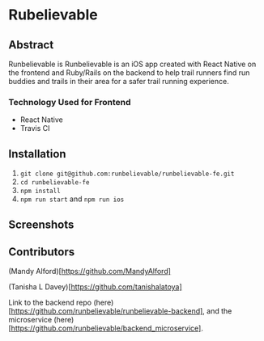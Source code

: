 # Rubelievable

## Abstract

Runbelievable is Runbelievable is an iOS app created with React Native on the frontend and Ruby/Rails on the backend to help trail runners find run buddies and trails in their area for a safer trail running experience.

### Technology Used for Frontend
  * React Native
  * Travis CI

## Installation
1. `git clone git@github.com:runbelievable/runbelievable-fe.git`
1. `cd runbelievable-fe` 
1. `npm install`
1. `npm run start` and `npm run ios`


## Screenshots

## Contributors

(Mandy Alford)[https://github.com/MandyAlford]

(Tanisha L Davey)[https://github.com/tanishalatoya]

Link to the backend repo (here)[https://github.com/runbelievable/runbelievable-backend], and the microservice (here)[https://github.com/runbelievable/backend_microservice].
